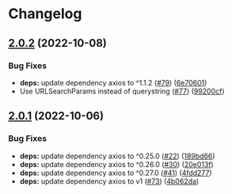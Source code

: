 # Changelog

## [2.0.2](https://github.com/meyfa/recaptcha-promise/compare/v2.0.1...v2.0.2) (2022-10-08)


### Bug Fixes

* **deps:** update dependency axios to ^1.1.2 ([#79](https://github.com/meyfa/recaptcha-promise/issues/79)) ([6e70601](https://github.com/meyfa/recaptcha-promise/commit/6e7060109729554ba08b2e5d4ecc25a8c78d56cd))
* Use URLSearchParams instead of querystring ([#77](https://github.com/meyfa/recaptcha-promise/issues/77)) ([99200cf](https://github.com/meyfa/recaptcha-promise/commit/99200cf8f882299865cc6b313c70f0a49909a77a))

## [2.0.1](https://github.com/meyfa/recaptcha-promise/compare/v2.0.0...v2.0.1) (2022-10-06)


### Bug Fixes

* **deps:** update dependency axios to ^0.25.0 ([#22](https://github.com/meyfa/recaptcha-promise/issues/22)) ([189bd66](https://github.com/meyfa/recaptcha-promise/commit/189bd66673998890cfac661efe7400c99a5d5fb8))
* **deps:** update dependency axios to ^0.26.0 ([#30](https://github.com/meyfa/recaptcha-promise/issues/30)) ([20e013f](https://github.com/meyfa/recaptcha-promise/commit/20e013f747c507266730774072678e3ba2f7ef6f))
* **deps:** update dependency axios to ^0.27.0 ([#41](https://github.com/meyfa/recaptcha-promise/issues/41)) ([4fdd277](https://github.com/meyfa/recaptcha-promise/commit/4fdd2776f20abc2d796f652c8f64579c4068aa82))
* **deps:** update dependency axios to v1 ([#73](https://github.com/meyfa/recaptcha-promise/issues/73)) ([4b062da](https://github.com/meyfa/recaptcha-promise/commit/4b062da7ab3708172a6f03463738b789f346975b))
